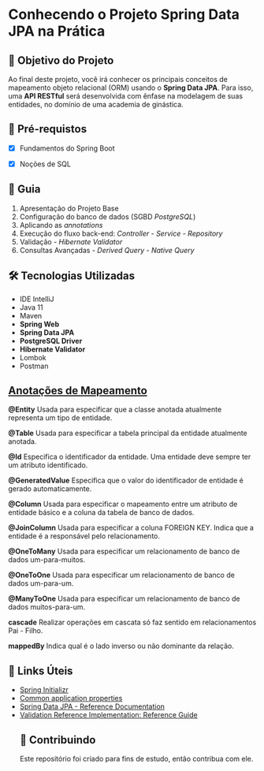 <h1>Conhecendo o Projeto Spring Data JPA na Prática </h1>

<h2>🎯 Objetivo do Projeto</h2>
<p>Ao final deste projeto, você irá conhecer os principais conceitos de mapeamento objeto relacional (ORM) usando o <strong>Spring Data JPA</strong>. Para isso, uma <strong>API RESTful</strong> será desenvolvida com ênfase na modelagem de suas entidades, no domínio de uma academia de ginástica.</p>

<h2>
🛑 Pré-requistos
</h2>

- [x] Fundamentos do Spring Boot

- [x] Noções de SQL

<h2> 🚦 Guia </h2>

<ol>
    <li> Apresentação do Projeto Base </li>
    <li> Configuração do banco de dados (SGBD <em>PostgreSQL</em>)</li>
    <li> Aplicando as <em>annotations</em></li>
    <li> Execução do fluxo back-end: <em>Controller - Service - Repository</em></li>
    <li> Validação - <em>Hibernate Validator</em> </li>
    <li> Consultas Avançadas - <em>Derived Query - Native Query</em></li>
</ol>

<h2>🛠 Tecnologias Utilizadas</h2>

<ul>
    <li>IDE IntelliJ</li>
    <li>Java 11</li>
    <li>Maven</li>
    <li><strong>Spring Web</strong></li>
    <li><strong>Spring Data JPA</strong></li>
    <li><strong>PostgreSQL Driver</strong></li>
    <li><strong>Hibernate Validator</strong></li>
    <li>Lombok</li>
    <li>Postman</li>
</ul>
<h2><a href="https://strn.com.br/artigos/2018/12/11/todas-as-anota%C3%A7%C3%B5es-do-jpa-anota%C3%A7%C3%B5es-de-mapeamento/">
Anotações de Mapeamento </a></h2>

<strong>@Entity</strong>
Usada para especificar que a classe anotada atualmente representa um tipo de entidade.

<strong>@Table</strong>
Usada para especificar a tabela principal da entidade atualmente anotada.

<strong>@Id</strong>
Especifica o identificador da entidade. Uma entidade deve sempre ter um atributo identificado.

<strong>@GeneratedValue</strong>
Especifica que o valor do identificador de entidade é gerado automaticamente.

<strong>@Column</strong>
Usada para especificar o mapeamento entre um atributo de entidade básico e a coluna da tabela de banco de dados.

<strong>@JoinColumn</strong>
Usada para especificar a coluna FOREIGN KEY. Indica que a entidade é a responsável pelo relacionamento.

<strong>@OneToMany</strong>
Usada para especificar um relacionamento de banco de dados um-para-muitos.

<strong>@OneToOne</strong>
Usada para especificar um relacionamento de banco de dados um-para-um.

<strong>@ManyToOne</strong>
Usada para especificar um relacionamento de banco de dados muitos-para-um.

<strong>cascade</strong>
Realizar operações em cascata só faz sentido em relacionamentos Pai - Filho.

<strong>mappedBy</strong>
Indica qual é o lado inverso ou não dominante da relação.

<h2>🔗 Links Úteis</h2>
<ul>
    <li><a href="https://start.spring.io/#!type=maven-project&language=java&platformVersion=2.6.1&packaging=jar&jvmVersion=11&groupId=me.dio.academia&artifactId=academia-digital&name=academia-digital&description=Tutorial%20API%20RESTful%20modelando%20sistema%20de%20academia%20de%20gin%C3%A1stica&packageName=me.dio.academia.digital&dependencies=web,data-jpa,postgresql,validation,lombok">Spring Initializr</a></li>
    <li><a href="https://docs.spring.io/spring-boot/docs/2.0.x/reference/html/common-application-properties.html">Common application properties</a></li>
    <li><a href="https://docs.spring.io/spring-data/jpa/docs/current/reference/html/#jpa.repositories">Spring Data JPA - Reference Documentation</a></li>
    <li><a href="https://docs.jboss.org/hibernate/stable/validator/reference/en-US/html_single/#validator-gettingstarted">Validation Reference Implementation: Reference Guide</a></li>

<h2> 🤝 Contribuindo </h2>

Este repositório foi criado para fins de estudo, então contribua com ele. 



